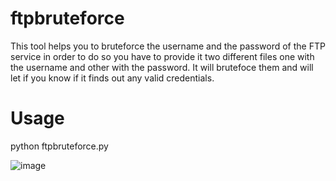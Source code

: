 # ftpbruteforce
This tool helps you to bruteforce the username and the password of the FTP service in order to do so you have to provide it two different files one with the username and other with the password. It will brutefoce them and will let if you know if it finds out any valid credentials.



# Usage
python ftpbruteforce.py


![image](https://user-images.githubusercontent.com/61534368/110216672-5f9c7400-7e7e-11eb-9215-5a68cb78e594.png)

